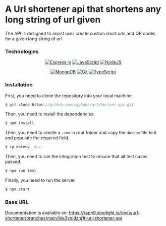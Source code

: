 # A Url shortener api that shortens any long string of url given

The API is designed to assist user create custom short urls and QR codes for a given long string of url

### Technologies

<div align="center">

  <a href="">![Express.js](https://img.shields.io/badge/express.js-%23404d59.svg?style=for-the-badge&logo=express&logoColor=%2361DAFB)</a>
  <a href="">![JavaScript](https://img.shields.io/badge/javascript-%23323330.svg?style=for-the-badge&logo=javascript&logoColor=%23F7DF1E)</a>
  <a href="">![NodeJS](https://img.shields.io/badge/node.js-6DA55F?style=for-the-badge&logo=node.js&logoColor=white)</a>
  
  
</div>

<div align="center">

  <a href="">![MongoDB](https://img.shields.io/badge/MongoDB-%234ea94b.svg?style=for-the-badge&logo=mongodb&logoColor=white)</a>
  <a href="">![Git](https://img.shields.io/badge/git-%23F05033.svg?style=for-the-badge&logo=git&logoColor=white)</a>
  [![TypeScript](https://img.shields.io/badge/TypeScript-%23007ACC.svg?style=for-the-badge&logo=typescript&logoColor=white)](#)

  
</div>


### Installation
 
First, you need to clone the repository into your local machine
```javascript
$ git clone https://github.com/raphdoo/urlshortner-api.git
```

Then, you need to install the dependencies.
```javascript
$ npm install
``` 
Then, you need to create a `.env` in root folder and copy the `dotenv` file to it and populate the required field.
```javascript
$ cp dotenv .env
```

Then, you need to run the integration test to ensure that all test cases passed.
```java
$ npm run test
```

Finally, you need to run the server.
```java
$ npm start
```


### Base URL  



Documentation is available on: https://raph0.stoplight.io/docs/url-shortener/branches/main/bie3yqidzhj1t-ur-lshortener-api
